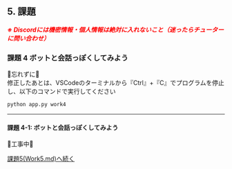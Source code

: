 ## 5. 課題

***<span style="color: red">※ Discordには機密情報・個人情報は絶対に入れないこと（迷ったらチューターに問い合わせ）</span>***

### 課題 4 ボットと会話っぽくしてみよう

🚨忘れずに🚨  
修正したあとは、VSCodeのターミナルから『Ctrl』+『C』でプログラムを停止し、以下のコマンドで実行してください
```ps
python app.py work4
```

---

#### 課題 4-1: ボットと会話っぽくしてみよう

:construction:工事中:construction:

[課題5(Work5.md)へ続く](./Work5.md)


